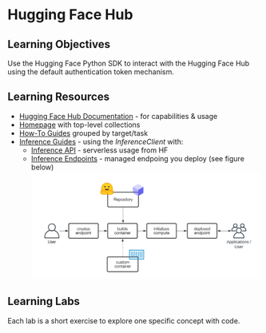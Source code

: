 # Hugging Face Hub

## Learning Objectives

Use the Hugging Face Python SDK to interact with the Hugging Face Hub using the default authentication token mechanism.

## Learning Resources

- [Hugging Face Hub Documentation](https://huggingface.co/docs/hub/index) - for capabilities & usage
 - [Homepage](https://huggingface.co/docs/huggingface_hub/index) with top-level collections
 - [How-To Guides](https://huggingface.co/docs/huggingface_hub/guides/overview) grouped by target/task
 - [Inference Guides](https://huggingface.co/docs/huggingface_hub/guides/inference) - using the _InferenceClient_ with:
    - [Inference API](https://huggingface.co/docs/api-inference/index) - serverless usage from HF
    - [Inference Endpoints](https://huggingface.co/docs/inference-endpoints/index) - managed endpoing you deploy (see figure below)
    ![Inference API](./../../assets/img/hf-server-creation-flow.png)

## Learning Labs

Each lab is a short exercise to explore one specific concept with code.
